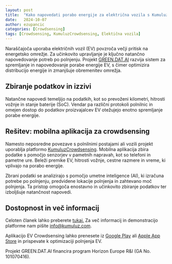 ```yaml
---
layout: post
title:  "Kako napovedati porabo energije za električna vozila s Kumuluz Crowdsensing?"
date:   2024-10-07
author: ezupancic
categories: [Crowdsensing]
tags: [Crowdsensing, KumuluzCrowdsensing, Elektična vozila]
---
```



Naraščajoča uporaba električnih vozil (EV) povzroča večji pritisk na energetsko omrežje. Za učinkovito upravljanje je ključno natančno napovedovanje potreb po polnjenju. Projekt [GREEN.DAT.AI](https://greendatai.eu/) razvija sistem za spremljanje in napovedovanje porabe energije EV, s čimer optimizira distribucijo energije in zmanjšuje obremenitev omrežja.
<!--more-->


## Zbiranje podatkov in izzivi

Natančne napovedi temeljijo na podatkih, kot so prevoženi kilometri, hitrosti vožnje in stanje baterije (SoC). Vendar pa različni protokoli polnilnic in omejen dostop do podatkov proizvajalcev EV otežujejo enotno spremljanje porabe energije.

## Rešitev: mobilna aplikacija za crowdsensing

Namesto neposredne povezave s polnilnimi postajami ali vozili projekt uporablja platformo [KumuluzCrowdsensing](https://crowdsensing.kumuluz.com/). Mobilna aplikacija zbira podatke s pomočjo senzorjev v pametnih napravah, kot so telefoni in pametne ure. Beleži premike EV, hitrosti vožnje, cestne razmere in vreme, ki vplivajo na porabo energije.

Zbrani podatki se analizirajo s pomočjo umetne inteligence (AI), ki izračuna potrebe po polnjenju, predvidene lokacije polnjenja in zahtevano moč polnjenja. Ta pristop omogoča enostavno in učinkovito zbiranje podatkov ter izboljšuje natančnost napovedi.

## Dostopnost in več informacij

Celoten članek lahko preberete [tukaj.](https://greendatai.eu/revolutionising-ev-energy-forecasting-crowdsensing-with-a-mobile-app/) Za več informacij in demonstracijo platforme nam pišite <info@kumuluz.com>. 

Aplikacijo EV Crowdsensing lahko prenesete iz [Google Play](https://play.google.com/store/apps/details?id=com.kumuluz.crowdsensing.evcharging) ali [Apple App Store](https://apps.apple.com/pl/app/ev-crowdsensing/id6468774525) in prispevate k optimizaciji polnjenja EV.

Projekt GREEN.DAT.AI financira program Horizon Europe R&I (GA No. 101070416).






